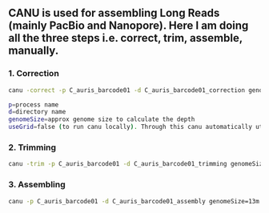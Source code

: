 ## CANU is used for assembling Long Reads (mainly PacBio and Nanopore). Here I am doing all the three steps i.e. correct, trim, assemble, manually.
### 1. Correction
```bash
canu -correct -p C_auris_barcode01 -d C_auris_barcode01_correction genomeSize=13m -nanopore barcode01_combined.fastq.gz useGrid=false

p=process name
d=directory name
genomeSize=approx genome size to calculate the depth
useGrid=false (to run canu locally). Through this canu automatically utilize all the available resources and distribute them accordingly among all the steps 
```
### 2. Trimming
```bash
canu -trim -p C_auris_barcode01 -d C_auris_barcode01_trimming genomeSize=13m -corrected -nanopore C_auris_barcode01_correction/C_auris_barcode01.correctedReads.fasta.gz useGrid=false
```
### 3. Assembling
```bash
canu -p C_auris_barcode01 -d C_auris_barcode01_assembly genomeSize=13m correctedErrorRate=0.200 -trimmed -corrected -nanopore C_auris_barcode01_trimming/C_auris_barcode01.trimmedReads.fasta.gz useGrid=false
```
